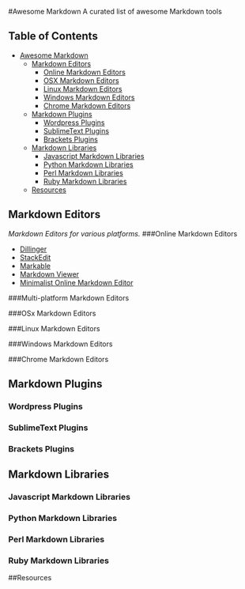 #Awesome Markdown
A curated list of awesome Markdown tools

## Table of Contents
- [Awesome Markdown](#awesome-markdown)
	- [Markdown Editors](#markdown-editors)
	    - [Online Markdown Editors](#online-markdown-editors)
	    - [OSX Markdown Editors](#osx-markdown-editors)
	    - [Linux Markdown Editors](#linux-markdown-editors)
	    - [Windows Markdown Editors](#windows-markdown-editors)
	    - [Chrome Markdown Editors](#chrome-markdown-editors)
    - [Markdown Plugins](#markdown-plugins)
        - [Wordpress Plugins](#wordpress-plugins)
        - [SublimeText Plugins](#sublimetext-plugins)
        - [Brackets Plugins](#brackets-plugins)
    - [Markdown Libraries](#markdown-libraries)
        - [Javascript Markdown Libraries](#javascript-markdown-libraries)
        - [Python Markdown Libraries](#python-markdown-libraries)
        - [Perl Markdown Libraries](#perl-markdown-libraries)
        - [Ruby Markdown Libraries](#ruby-markdown-libraries)
    - [Resources](#resources)

## Markdown Editors
*Markdown Editors for various platforms.*
###Online Markdown Editors
* [Dillinger](http://dillinger.io/)
* [StackEdit](https://stackedit.io/)
* [Markable](http://markable.in/)
* [Markdown Viewer](http://www.markdownviewer.com/)
* [Minimalist Online Markdown Editor](http://markdown.pioul.fr/)

###Multi-platform Markdown Editors

###OSx Markdown Editors

###Linux Markdown Editors

###Windows Markdown Editors

###Chrome Markdown Editors

## Markdown Plugins

### Wordpress Plugins

### SublimeText Plugins

### Brackets Plugins

## Markdown Libraries

### Javascript Markdown Libraries

### Python Markdown Libraries

### Perl Markdown Libraries

### Ruby Markdown Libraries

##Resources
